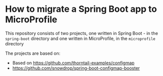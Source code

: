 # How to migrate a Spring Boot app to MicroProfile        
This repository consists of two projects, one written in Spring Boot - in the `spring-boot` 
directory and one written in MicroProfile, in the `microprofile` directory  

The projects are based on:
- Based on https://github.com/thorntail-examples/configmap
-  https://github.com/snowdrop/spring-boot-configmap-booster

